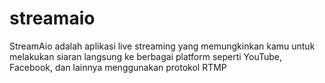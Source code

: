 # streamaio
StreamAio adalah aplikasi live streaming yang memungkinkan kamu untuk melakukan siaran langsung ke berbagai platform seperti YouTube, Facebook, dan lainnya menggunakan protokol RTMP
